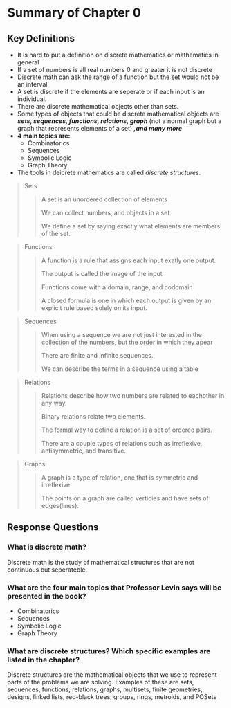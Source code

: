 # Summary of Chapter 0
## Key Definitions
- It is hard to put a definition on discrete mathematics or mathematics in general
- If a set of numbers is all real numbers 0 and greater it is not discrete
- Discrete math can ask the range of a function but the set would not be an interval
- A set is discrete if the elements are seperate or if each input is an individual.
- There are discrete mathematical objects other than sets.
- Some types of objects that could be discrete mathematical objects are ***sets, sequences, functions, relations, graph*** (not a normal graph but a graph that represents elements of a set) ***,and many more***
- **4 main topics are:**
    - Combinatorics
    - Sequences
    - Symbolic Logic
    - Graph Theory
- The tools in deicrete mathematics are called *discrete structures*.

> Sets
>> A set is an unordered collection of elements
>> 
>> We can collect numbers, and objects in a set
>> 
>> We define a set by saying exactly what elements are members of the set.
>

> Functions
>> A function is a rule that assigns each input exatly one output.
>> 
>> The output is called the image of the input
>> 
>> Functions come with a domain, range, and codomain
>> 
>> A closed formula is one in which each output is given by an explicit rule based solely on its input.
>

> Sequences
>> When using a sequence we are not just interested in the collection of the numbers, but the order in which they apear
>> 
>> There are finite and infinite sequences.
>> 
>> We can describe the terms in a sequence using a table
>

> Relations
>> Relations describe how two numbers are related to eachother in any way.
>> 
>> Binary relations relate two elements.
>> 
>> The formal way to define a relation is a set of ordered pairs.
>>
>> There are a couple types of relations such as irreflexive, antisymmetric, and transitive.
>

> Graphs
>> A graph is a type of relation, one that is symmetric and irreflexive.
>> 
>> The points on a graph are called verticies and have sets of edges(lines).
>> 
>

## Response Questions


### What is discrete math?
Discrete math is the study of mathematical structures that are not continuous but seperateble.

### What are the four main topics that Professor Levin says will be presented in the book?
- Combinatorics
- Sequences
- Symbolic Logic
- Graph Theory
### What are discrete structures? Which specific examples are listed in the chapter?
Discrete structures are the mathematical objects that we use to represent parts of the problems we are solving. Examples of these are sets, sequences, functions, relations, graphs, multisets, finite geometries, designs, linked lists, red-black trees, groups, rings, metroids, and POSets
